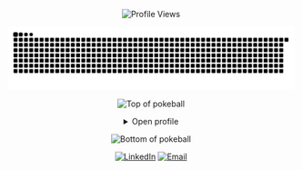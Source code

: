 <p align = "center">
	<img src = "https://komarev.com/ghpvc/?username=10kartik&style=plastic&color=blueviolet" alt = "Profile Views"/>
</p>
<p align = "center">
	<img src = "https://github.com/7oSkaaa/7oSkaaa/blob/output/github-contribution-grid-snake.svg?" alt = "Snake Game"/>
</p>

<div align="center">

![Top of pokeball](https://user-images.githubusercontent.com/44261381/209363264-ac854d3c-2cc2-44c4-928e-8a08d1013f46.png)

<details>
<summary>Open profile</summary>

<br>
<div>
  <div align=center>
      <img height="200" alt="Avatar photo of KK10" src="https://github.com/10kartik/10kartik/assets/99239411/21742f3f-d9a7-4a53-8530-7d20d51e03a9" alt="Avatar photo of KK10">
  </div>
  <div align=center>
      <a href="https://git.io/typing-svg"><img src="https://readme-typing-svg.demolab.com/?font=VT323&size=35&duration=3500&pause=300&color=6A0572&center=true&vCenter=true&width=500&lines=Hey%2C+I+am+Kartik;Welcome+to+My+GitHub+Profile;Inquisitive+and+Curious+by+nature;Software+and+Computer+Engineer;Backend+and+iOS+Developer;CS2+and+Football+Lover;Hardworking+and+Ambitious;Gym+Freak;Music+and+Programming+Lover" alt="Typing SVG" /></a>
  </div>
</div>

<details>
<summary>About me</summary>

[//]: # (You must have a lf before the markdown element when inside a block for it to work: https://stackoverflow.com/questions/29368902/how-can-i-wrap-my-markdown-in-an-html-div)

<div align="center">

/**

Full Stack Developer.

@location: Colombia 🇨🇴

@languages: Español, Inglés.

@stack: NestJS, Next.js, PostgreSQL, TypeScript.

@tools: Prisma, TailwindCSS, GSAP, Redis, Stripe, PayU.

@projects: Andean Bear Digital, Beandor eCommerce, MindMap.

@interests: Web development, SEO/SEM, emotional well-being, applied AI.

@freelance: Available for international projects.

@education: Full Stack Developer @ Soy Henry, C# and React Native courses at Platzi.

@collaboration: Open to collaborating and growing in a team 🚀
*/

</div>

</details>

<details>
<summary>Tech Stack</summary> 
<p align="center"> 
<!-- Lenguajes --> 
<kbd> 
<kbd>Languages</kbd><br><br> 
<img width="30px" src="https://cdn.jsdelivr.net/gh/devicons/devicon/icons/typescript/typescript-original.svg" title="TypeScript"/> 
<img width="30px" src="https://cdn.jsdelivr.net/gh/devicons/devicon/icons/javascript/javascript-original.svg" title="JavaScript"/> 
<img width="30px" src="https://cdn.jsdelivr.net/gh/devicons/devicon/icons/csharp/csharp-original.svg" title="C#"/> 
</kbd> 
<!-- Frontend --> 
<kbd> 
<kbd>Frontend</kbd><br><br> 
<img width="30px" src="https://cdn.jsdelivr.net/gh/devicons/devicon/icons/react/react-original.svg" title="React"/> 
<img width="30px" src="https://cdn.jsdelivr.net/gh/devicons/devicon/icons/nextjs/nextjs-original.svg" title="Next.js"/> 
<img width="30px" src="https://cdn.jsdelivr.net/gh/devicons/devicon/icons/html5/html5-original.svg" title="HTML5"/> 
<img width="30px" src="https://cdn.jsdelivr.net/gh/devicons/devicon/icons/css3/css3-original.svg" title="CSS3"/> 
<img width="30px" src="https://cdn.jsdelivr.net/gh/devicons/devicon/icons/tailwindcss/tailwindcss-plain.svg" title="Tailwind"/> 
</kbd> 
<!-- Backend --> 
<kbd> 
<kbd>Backend</kbd><br><br> 
<img width="30px" src="https://cdn.jsdelivr.net/gh/devicons/devicon/icons/nestjs/nestjs-plain.svg" title="NestJS"/> 
<img width="30px" src="https://cdn.jsdelivr.net/gh/devicons/devicon/icons/express/express-original.svg" title="Express"/> 
<img width="30px" src="https://cdn.jsdelivr.net/gh/devicons/devicon/icons/nodejs/nodejs-original.svg" title="NodeJS"/> 
</kbd> 
<!-- Database --> 
<kbd> 
<kbd>Database</kbd><br><br> 
<img width="30px" src="https://cdn.jsdelivr.net/gh/devicons/devicon/icons/postgresql/postgresql-original.svg" title="PostgreSQL"/> 
<img width="30px" src="https://cdn.jsdelivr.net/gh/devicons/devicon/icons/redis/redis-original.svg" title="Redis"/> 
</kbd> 
<!-- DevOps / Tools --> 
<kbd> 
<kbd>Tools</kbd><br><br> 
<img width="30px" src="https://cdn.jsdelivr.net/gh/devicons/devicon/icons/docker/docker-original.svg" title="Docker"/> 
<img width="30px" src="https://cdn.jsdelivr.net/gh/devicons/devicon/icons/git/git-original.svg" title="Git"/> 
<img width="30px" src="https://cdn.jsdelivr.net/gh/devicons/devicon/icons/github/github-original.svg" title="GitHub"/> 
</kbd> 
</p> 
</details>

<details>
  <summary>GitHub Stats</summary>
  <br>
  <p align="center">
    <img align="center" src="https://github-readme-stats.vercel.app/api?username=10kartik&show_icons=true\&show=reviews,discussions_started,discussions_answered,prs_merged,prs_merged_percentage" alt="GitHub Stats">
  </p>
</details>

<details>
  <summary>Open Source Contributions</summary>
  <br>
  <ul>
    <li><strong>MDN Docs - Official JavaScript Docs:</strong> Contributed to improving and maintaining the official JavaScript documentation on MDN Web Docs.</li>
    <li><strong>Pinterest - Pymemcache:</strong> Made contributions to the Pymemcache project on Pinterest, an efficient Python client for the memcached caching system.</li>
    <li><strong>The Algorithms - JavaScript and C++:</strong> Contributed to The Algorithms repository, particularly in JavaScript and C++ implementations of various algorithms and data structures.</li>
   <li><strong>True Sparrow - NftorNot.com, WhisperChain.xyz, AI SalesSparrow:</strong> Led the development of projects from inception to production under True Sparrow.</li>
  </ul>
</details>

<details>
  <summary>Quote</summary>
  <br>
  <blockquote>
    “A bug is never just a mistake. It represents something bigger. An error of thinking. That makes you who you are.”
    <br><strong>Mr. Robot - Elliot Alderson</strong>
  </blockquote>
</details>

<details>
  <summary>Free DOSE hit</summary>
  <br>
  <small><i>DOSE (dopamine, oxytocin, serotonin & endorphin), refresh page if dose was ineffective.</i></small>
  <br>
  <div align="center"><img src="https://readme-jokes.vercel.app/api?theme=monokai" alt="Jokes Card" /></div>
</details>

<details>
<summary>What can I do for you?</summary>
<table style="border: none">
  <tr>
  <td width="50%" valign="top">

[//]: # (Fighting against markdown and blocks isn't easy, indentation is catastrophic)

## Let's Work on Your Project Together!

If you have any questions about web development, writing mistake-free documentation or AI, feel free to <a href="mailto:kkapgate5@gmail.com">contact me by email</a>, I won't bite, I promise.

  </td>
  <td width="50%" valign="top">

## It's not perfect, isn't it?

**<img alt="Feedback" src="https://img.shields.io/badge/Ask%20me-anything-1abc9c.svg">**

<blockquote>“I think it’s very important to have a feedback loop, where you’re constantly thinking about what you’ve done and how you could be doing it better.”
<br><strong>– Elon Musk</strong></blockquote>

  </td>
  </tr>
</table>
</details>

</details>

![Bottom of pokeball](https://user-images.githubusercontent.com/44261381/209363271-905d2a5e-8a18-44c0-a450-45dddd4d5036.png)

</div>

<div align=center>
 <a href="https://www.linkedin.com/in/kartikkapgate/" target="_blank"><img src="https://img.shields.io/static/v1?style=for-the-badge&message=LinkedIn&color=0A66C2&logo=LinkedIn&logoColor=FFFFFF&label=" alt="LinkedIn" /></a>
<a href="mailto:kkapagte5@gmail.com?subject=Hi%20Kartik%20,%20nice%20to%20meet%20you!" target="_blank"><img alt="Email" src="https://img.shields.io/static/v1?style=for-the-badge&message=Gmail&color=EA4335&logo=Gmail&logoColor=FFFFFF&label=" /></a>
</div>


